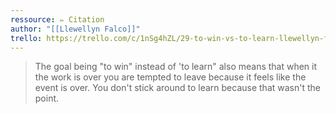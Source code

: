 ```yaml
---
ressource: ✏️ Citation
author: "[[Llewellyn Falco]]"
trello: https://trello.com/c/1nSg4hZL/29-to-win-vs-to-learn-llewellyn-falco
---
```

> The goal being "to win" instead of 'to learn" also means that when it the work is over you are tempted to leave because it feels like the event is over. You don't stick around to learn because that wasn't the point.